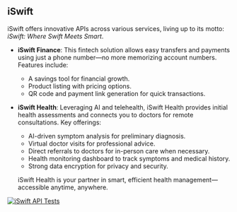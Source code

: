 ## iSwift

iSwift offers innovative APIs across various services, living up to its motto: *iSwift: Where Swift Meets Smart*.

- **iSwift Finance**: This fintech solution allows easy transfers and payments using just a phone number—no more memorizing account numbers. Features include:
   - A savings tool for financial growth.
   - Product listing with pricing options.
   - QR code and payment link generation for quick transactions.

- **iSwift Health**: Leveraging AI and telehealth, iSwift Health provides initial health assessments and connects you to doctors for remote consultations. Key offerings:
   - AI-driven symptom analysis for preliminary diagnosis.
   - Virtual doctor visits for professional advice.
   - Direct referrals to doctors for in-person care when necessary.
   - Health monitoring dashboard to track symptoms and medical history.
   - Strong data encryption for privacy and security.

    iSwift Health is your partner in smart, efficient health management—accessible anytime, anywhere.


[![iSwift API Tests](https://github.com/Anyaegbunam-Alexander/iSwift/actions/workflows/tests.yml/badge.svg)](https://github.com/Anyaegbunam-Alexander/iSwift/actions/workflows/tests.yml)
